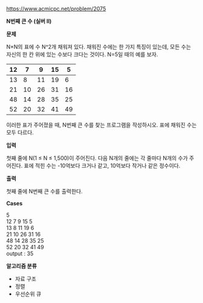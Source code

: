 https://www.acmicpc.net/problem/2075

**N번째 큰 수 (실버 II)**

**문제**

N×N의 표에 수 N^2개 채워져 있다. 채워진 수에는 한 가지 특징이 있는데, 모든 수는 자신의 한 칸 위에 있는 수보다 크다는 것이다. N=5일 때의 예를 보자.

| 12  | 	7  | 	9  | 	15 | 	5  |
|-----|-----|-----|-----|-----|
| 13  | 	8  | 	11 | 	19 | 	6  |
| 21  | 	10 | 	26 | 	31 | 	16 |
| 48  | 	14 | 	28 | 	35 | 	25 |
| 52  | 	20 | 	32 | 	41 | 	49 |

이러한 표가 주어졌을 때, N번째 큰 수를 찾는 프로그램을 작성하시오. 표에 채워진 수는 모두 다르다.

**입력**

첫째 줄에 N(1 ≤ N ≤ 1,500)이 주어진다. 다음 N개의 줄에는 각 줄마다 N개의 수가 주어진다. 표에 적힌 수는 -10억보다 크거나 같고, 10억보다 작거나 같은 정수이다.

**출력**

첫째 줄에 N번째 큰 수를 출력한다.

**Cases**

5<br>
12 7 9 15 5<br>
13 8 11 19 6<br>
21 10 26 31 16<br>
48 14 28 35 25<br>
52 20 32 41 49<br>
output : 35

**알고리즘 분류**

- 자료 구조
- 정렬
- 우선순위 큐
